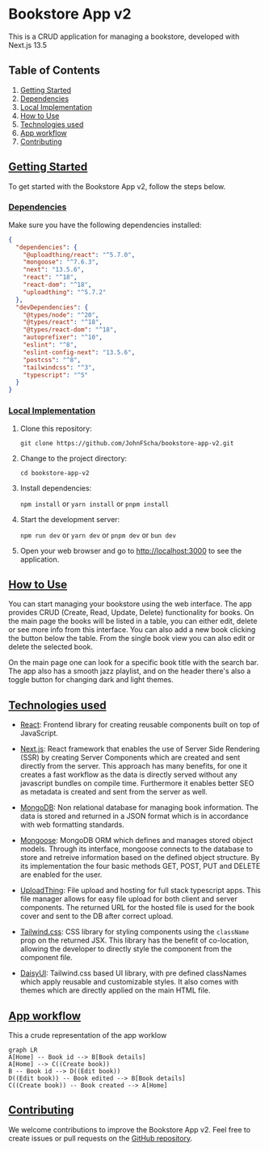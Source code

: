 # Bookstore App v2

This is a CRUD application for managing a bookstore, developed with Next.js 13.5

## Table of Contents
1. [Getting Started](#getting-started)
2. [Dependencies](#dependencies)
3. [Local Implementation](#local-implementation)
4. [How to Use](#how-to-use)
5. [Technologies used](#technologies-used)
6. [App workflow](#app-workflow)
7. [Contributing](#contributing)
   
## [Getting Started](#getting-started)
To get started with the Bookstore App v2, follow the steps below.

### [Dependencies](#dependencies)
Make sure you have the following dependencies installed:
```json
{
  "dependencies": {
    "@uploadthing/react": "^5.7.0",
    "mongoose": "^7.6.3",
    "next": "13.5.6",
    "react": "^18",
    "react-dom": "^18",
    "uploadthing": "^5.7.2"
  },
  "devDependencies": {
    "@types/node": "^20",
    "@types/react": "^18",
    "@types/react-dom": "^18",
    "autoprefixer": "^10",
    "eslint": "^8",
    "eslint-config-next": "13.5.6",
    "postcss": "^8",
    "tailwindcss": "^3",
    "typescript": "^5"
  }
}
```

### [Local Implementation](#local-implementation)

1.  Clone this repository:
    
    `git clone https://github.com/JohnFScha/bookstore-app-v2.git` 
    
2.  Change to the project directory:
    
    `cd bookstore-app-v2` 
    
3.  Install dependencies:
    
    `npm install`
    or
    `yarn install`
    or
    `pnpm install` 
    
4.  Start the development server:
    
    `npm run dev`
    or
    `yarn dev`
    or
    `pnpm dev`
    or
    `bun dev` 
    
5.  Open your web browser and go to [http://localhost:3000](http://localhost:3000/) to see the application.
    

## [How to Use](#how-to-use)

You can start managing your bookstore using the web interface. The app provides CRUD (Create, Read, Update, Delete) functionality for books. On the main page the books will be listed in a table, you can either edit, delete or see more info from this interface. You can also add a new book clicking the button below the table. From the single book view you can also edit or delete the selected book.

On the main page one can look for a specific book title with the search bar. The app also has a smooth jazz playlist, and on the header there's also a toggle button for changing dark and light themes.

## [Technologies used](#technologies-used)

- [React](https://react.dev/): Frontend library for creating reusable components built on top of JavaScript. 

- [Next.js](https://nextjs.org/): React framework that enables the use of Server Side Rendering (SSR) by creating Server Components which are created and sent directly from the server. This approach has many benefits, for one it creates a fast workflow as the data is directly served without any javascript bundles on compile time. Furthermore it enables better SEO as metadata is created and sent from the server as well.

- [MongoDB](https://www.mongodb.com/): Non relational database for managing book information. The data is stored and returned in a JSON format which is in accordance with web formatting standards.

- [Mongoose](https://mongoosejs.com/): MongoDB ORM which defines and manages stored object models. Through its interface, mongoose connects to the database to store and retreive information based on the defined object structure. By its implementation the four basic methods GET, POST, PUT and DELETE are enabled for the user.

- [UploadThing](https://uploadthing.com/): File upload and hosting for full stack typescript apps. This file manager allows for easy file upload for both client and server components. The returned URL for the hosted file is used for the book cover and sent to the DB after correct upload.

- [Tailwind.css](https://tailwindcss.com/): CSS library for styling components using the `className` prop on the returned JSX. This library has the benefit of co-location, allowing the developer to directly style the component from the component file.

- [DaisyUI](https://daisyui.com/): Tailwind.css based UI library, with pre defined classNames which apply reusable and customizable styles. It also comes with themes which are directly applied on the main HTML file.

## [App workflow](#app-workflow)

This a crude representation of the app worklow

```mermaid
graph LR
A[Home] -- Book id --> B[Book details]
A[Home] --> C((Create book))
B -- Book id --> D((Edit book))
D((Edit book)) -- Book edited --> B[Book details]
C((Create book)) -- Book created --> A[Home]
```

## [Contributing](#contributing)

We welcome contributions to improve the Bookstore App v2. Feel free to create issues or pull requests on the [GitHub repository](https://github.com/JohnFScha/bookstore-app-v2).
